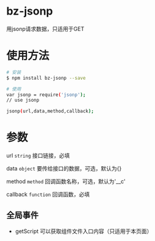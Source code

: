 # bz-jsonp

用jsonp请求数据，只适用于GET

# 使用方法

``` bash
# 安装
$ npm install bz-jsonp --save

# 使用
var jsonp = require('jsonp');
// use jsonp

jsonp(url,data,method,callback);
```

# 参数

url       `string`    接口链接，必填

data      `object`    要传给接口的数据，可选，默认为{}

method    `method`    回调函数名称，可选，默认为'__c'

callback  `function`  回调函数，必填


## 全局事件

+ getScript 可以获取组件文件入口内容（只适用于本页面）